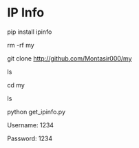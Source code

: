 # IP Info
pip install ipinfo

rm -rf my

git clone http://github.com/Montasir000/my

ls

cd my

ls

python get_ipinfo.py

Username: 1234

Password: 1234
